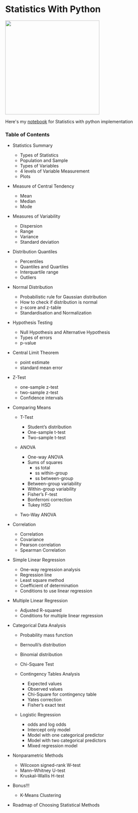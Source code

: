 # Statistics With Python

<img src='stats.method.png' width=300>

Here's my [notebook](stats.ipynb) for Statistics with python implementation

### Table of Contents
- Statistics Summary
  - Types of Statistics
  - Population and Sample
  - Types of Variables
  - 4 levels of Variable Measurement
  - Plots
- Measure of Central Tendency
	- Mean
	- Median
	- Mode
- Measures of Variability
	- Dispersion
	- Range
	- Variance
	- Standard deviation

- Distribution Quantiles
	- Percentiles
	- Quantiles and Quartiles
	- Interquartile range
	- Outliers

- Normal Distribution
	- Probabilistic rule for Gaussian distribution
	- How to check if distribution is normal
	- z-score and z-table
	- Standardisation and Normalization

- Hypothesis Testing
	- Null Hypothesis and Alternative Hypothesis
	- Types of errors
	- p-value

- Central Limit Theorem
	- point estimate
	- standard mean error
- Z-Test
	- one-sample z-test
	- two-sample z-test
	- Confidence intervals

- Comparing Means
 	- T-Test
		- Student’s distribution
		- One-sample t-test
		- Two-sample t-test

    - ANOVA
	    - One-way ANOVA
	    - Sums of squares
		    - ss total
		    - ss within-group
		    - ss between-group
	    - Between-group variability
	    - Within-group variability
        - Fisher’s F-test
        - Bonferroni correction
        - Tukey HSD

    - Two-Way ANOVA

- Correlation
	- Correlation
	- Covariance
 	- Pearson correlation
	- Spearman Correlation

- Simple Linear Regression
	- One-way regression analysis
	- Regression line
	- Least square method
	- Coefficient of determination
	- Conditions to use linear regression

- Multiple Linear Regression
	- Adjusted R-squared
	- Conditions for multiple linear regression

- Categorical Data Analysis
    - Probability mass function
    - Bernoulli’s distribution
    - Binomial distribution
    - Chi-Square Test

    - Contingency Tables Analysis
        - Expected values
        - Observed values
        - Chi-Square for contingency table
        - Yates correction
        - Fisher’s exact test

    - Logistic Regression
        - odds and log odds
        - Intercept only model
        - Model with one categorical predictor
        - Model with two categorical predictors
        - Mixed regression model

- Nonparametric Methods
    - Wilcoxon signed-rank W-test
	- Mann–Whitney U-test
	- Kruskal–Wallis H-test

- Bonus!!!
	- K-Means Clustering

- Roadmap of Choosing Statistical Methods
